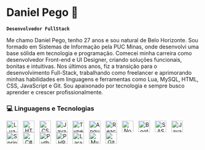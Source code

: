# Daniel Pego 🚀

**`Desenvolvedor FullStack`**

Me chamo Daniel Pego, tenho 27 anos e sou natural de Belo Horizonte. Sou formado em Sistemas de Informação pela PUC Minas, onde desenvolvi uma base sólida em tecnologia e programação. Comecei minha carreira como desenvolvedor Front-end e UI Designer, criando soluções funcionais, bonitas e intuitivas. Nos últimos anos, fiz a transição para o desenvolvimento Full-Stack, trabalhando como freelancer e aprimorando minhas habilidades em linguagens e ferramentas como Lua, MySQL, HTML, CSS, JavaScript e Git. Sou apaixonado por tecnologia e sempre busco aprender e crescer profissionalmente.

### 💻 Linguagens e Tecnologias
<div align="center">
<img 
    align="left"
    alt="Lua"
    title="Lua"
    width="30px"
    style="padding-right: 10px;"
    src="https://cdn.jsdelivr.net/gh/devicons/devicon@latest/icons/lua/lua-original.svg"
/>
<img 
    align="left"
    alt="HTML"
    title="HTML"
    width="30px"
    style="padding-right: 10px;"
    src="https://cdn.jsdelivr.net/gh/devicons/devicon@latest/icons/html5/html5-original.svg"
/>
<img 
    align="left"
    alt="CSS"
    title="CSS"
    width="30px"
    style="padding-right: 10px;"
    src="https://cdn.jsdelivr.net/gh/devicons/devicon@latest/icons/css3/css3-original.svg"
/>
<img 
    align="left"
    alt="JavaScript"
    title="JavaScript"
    width="30px"
    style="padding-right: 10px;"
    src="https://cdn.jsdelivr.net/gh/devicons/devicon@latest/icons/javascript/javascript-original.svg"
/>
<img 
    align="left"
    alt="TypeScript"
    title="TypeScript"
    width="30px"
    style="padding-right: 10px;"
    src="https://cdn.jsdelivr.net/gh/devicons/devicon@latest/icons/typescript/typescript-original.svg"
/>
<img 
    align="left"
    alt="Angular"
    title="Angular"
    width="30px"
    style="padding-right: 10px;"
    src="https://cdn.jsdelivr.net/gh/devicons/devicon@latest/icons/angular/angular-original.svg"
/>
<img 
    align="left"
    alt="React"
    title="React"
    width="30px"
    style="padding-right: 10px;"
    src="https://cdn.jsdelivr.net/gh/devicons/devicon@latest/icons/react/react-original.svg"
/>
<img 
    align="left"
    alt="NodeJS"
    title="NodeJS"
    width="30px"
    style="padding-right: 10px;"
    src="https://cdn.jsdelivr.net/gh/devicons/devicon@latest/icons/nodejs/nodejs-original.svg"
/>
<img 
    align="left"
    alt="Bootstrap"
    title="Bootstrap"
    width="30px"
    style="padding-right: 10px;"
    src="https://cdn.jsdelivr.net/gh/devicons/devicon@latest/icons/bootstrap/bootstrap-original.svg"
/>
<img 
    align="left"
    alt="SASS"
    title="SASS"
    width="30px"
    style="padding-right: 10px;"
    src="https://cdn.jsdelivr.net/gh/devicons/devicon@latest/icons/sass/sass-original.svg"
/>
<img 
    align="left"
    alt="Java"
    title="Java"
    width="30px"
    style="padding-right: 10px;"
    src="https://cdn.jsdelivr.net/gh/devicons/devicon@latest/icons/java/java-original.svg"
/>  
<img 
    align="left"
    alt="Spring"
    title="Spring"
    width="30px"
    style="padding-right: 10px;"
    src="https://cdn.jsdelivr.net/gh/devicons/devicon@latest/icons/spring/spring-original.svg"
/>
<img 
    align="left"
    alt="C#"
    title="C#"
    width="30px"
    style="padding-right: 10px;"
    src="https://cdn.jsdelivr.net/gh/devicons/devicon@latest/icons/csharp/csharp-original.svg"
/>
<img 
    align="left"
    alt="Python"
    title="Python"
    width="30px"
    style="padding-right: 10px;"
    src="https://cdn.jsdelivr.net/gh/devicons/devicon@latest/icons/python/python-original.svg"
/>
<img 
    align="left"
    alt="PHP"
    title="PHP"
    width="30px"
    style="padding-right: 10px;"
    src="https://cdn.jsdelivr.net/gh/devicons/devicon@latest/icons/php/php-original.svg"
/>
<img 
    align="left"
    alt="Laravel"
    title="Laravel"
    width="30px"
    style="padding-right: 10px;"
    src="https://cdn.jsdelivr.net/gh/devicons/devicon@latest/icons/laravel/laravel-original.svg"
/>
<img 
    align="left"
    alt="MySQL"
    title="MySQL"
    width="30px"
    style="padding-right: 10px;"
    src="https://cdn.jsdelivr.net/gh/devicons/devicon@latest/icons/mysql/mysql-original-wordmark.svg"
/>
<img 
    align="left"
    alt="Git"
    title="Git"
    width="30px"
    style="padding-right: 10px;"
    src="https://cdn.jsdelivr.net/gh/devicons/devicon@latest/icons/git/git-original.svg"
/>
